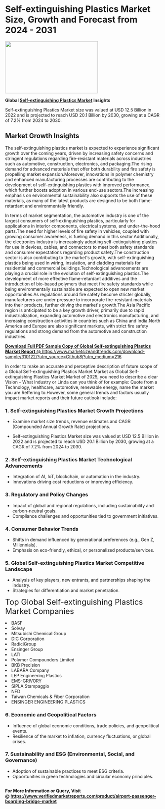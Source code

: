 <H1>Self-extinguishing Plastics Market Size, Growth and Forecast from 2024 - 2031</H1><img class="aligncenter size-medium wp-image-584254" src="https://thirdeyenews.in/wp-content/uploads/2024/09/Global-Market-Research-300x168.jpeg" alt="" width="300" height="168" /><p><strong>Global&nbsp;<a href="https://www.marketsizeandtrends.com/download-sample/310122/?utm_source=Github8j?utm_medium=216">Self-extinguishing Plastics Market</a> Insights</strong></p><p>Self-extinguishing Plastics Market size was valued at USD 12.5 Billion in 2022 and is projected to reach USD 20.1 Billion by 2030, growing at a CAGR of 7.2% from 2024 to 2030.</p><p><h2>Market Growth Insights</h2> <p>The self-extinguishing plastics market is expected to experience significant growth over the coming years, driven by increasing safety concerns and stringent regulations regarding fire-resistant materials across industries such as automotive, construction, electronics, and packaging.The rising demand for advanced materials that offer both durability and fire safety is propelling market expansion.Moreover, innovations in polymer chemistry and enhanced manufacturing processes are contributing to the development of self-extinguishing plastics with improved performance, which further boosts adoption in various end-use sectors.The increasing emphasis on environmental sustainability also supports the use of these materials, as many of the latest products are designed to be both flame-retardant and environmentally friendly.</p> <p><a href="sample_download_link"></a></p> <p>In terms of market segmentation, the automotive industry is one of the largest consumers of self-extinguishing plastics, particularly for applications in interior components, electrical systems, and under-the-hood parts.The need for higher levels of fire safety in vehicles, coupled with growing consumer awareness, is fueling demand in this sector.Additionally, the electronics industry is increasingly adopting self-extinguishing plastics for use in devices, cables, and connectors to meet both safety standards and consumer expectations regarding product safety.The construction sector is also contributing to the market's growth, with self-extinguishing plastics being used in wiring, insulation, and cladding materials for residential and commercial buildings.Technological advancements are playing a crucial role in the evolution of self-extinguishing plastics.The development of more effective flame-retardant additives and the introduction of bio-based polymers that meet fire safety standards while being environmentally sustainable are expected to open new market opportunities.As regulations around fire safety become stricter globally, manufacturers are under pressure to incorporate fire-resistant materials into their products, further driving the market's growth.The Asia Pacific region is anticipated to be a key growth driver, primarily due to rapid industrialization, expanding automotive and electronics manufacturing, and increasing construction activities in countries such as China and India.North America and Europe are also significant markets, with strict fire safety regulations and strong demand from the automotive and construction industries.<p><a href="additional_information_link"></p><p><span class=""><strong>Download Full PDF Sample Copy of Global Self-extinguishing Plastics Market Report</strong> @ <a href="https://www.marketsizeandtrends.com/download-sample/310122/?utm_source=Github8j?utm_medium=216" target="_blank">https://www.marketsizeandtrends.com/download-sample/310122/?utm_source=Github8j?utm_medium=216</a></span></p><p>In order to make an accurate and perceptive description of future scope of a Global&nbsp;Self-extinguishing Plastics Market Market as Global&nbsp;Self-extinguishing Plastics Market Market of 2025, you need to describe a clear Vision &ndash; What Industry or Linda can you think of for example: Quote from a Technology, healthcare, automotive, renewable energy, name the market you are Reffering to.However, some general trends and factors usually impact market reports and their future outlook include:</p><h3>1.&nbsp;<strong>Self-extinguishing Plastics Market Growth Projections</strong></h3><ul><li>Examine market size trends, revenue estimates and CAGR (Compounded Annual Growth Rate) projections.</li><li><p>Self-extinguishing Plastics Market size was valued at USD 12.5 Billion in 2022 and is projected to reach USD 20.1 Billion by 2030, growing at a CAGR of 7.2% from 2024 to 2030.</p></li></ul><h3>2.&nbsp;<strong>Self-extinguishing Plastics Market Technological Advancements</strong></h3><ul><li>Integration of AI, IoT, blockchain, or automation in the industry.</li><li>Innovations driving cost reductions or improving efficiency.</li></ul><h3>3.&nbsp;<strong>Regulatory and Policy Changes</strong></h3><ul><li>Impact of global and regional regulations, including sustainability and carbon-neutral goals.</li><li>Compliance challenges and opportunities tied to government initiatives.</li></ul><h3>4.&nbsp;<strong>Consumer Behavior Trends</strong></h3><ul><li>Shifts in demand influenced by generational preferences (e.g., Gen Z, Millennials).</li><li>Emphasis on eco-friendly, ethical, or personalized products/services.</li></ul><h3>5.&nbsp;<strong>Global Self-extinguishing Plastics Market Competitive Landscape</strong></h3><ul><li>Analysis of key players, new entrants, and partnerships shaping the industry.</li><li>Strategies for differentiation and market penetration.</li></ul><p data-pm-slice="1 1 []"><span style="color: inherit; font-family: inherit; font-size: 25px;">Top Global Self-extinguishing Plastics Market Companies</span></p><div class="" data-test-id=""><p><li>BASF</li><li> Solvay</li><li> Mitsubishi Chemical Group</li><li> DIC Corporation</li><li> RadiciGroup</li><li> Ensinger Group</li><li> LATI</li><li> Polymer Compounders Limited</li><li> BKB Precision</li><li> LABARA Company</li><li> LEP Engineering Plastics</li><li> EMS-GRIVORY</li><li> SIPLA Stampaggio</li><li> NFD</li><li> Taiwan Chemicals & Fiber Corporation</li><li> ENSINGER ENGINEERING PLASTICS</li></p></div><h3>6.&nbsp;<strong>Economic and Geopolitical Factors</strong></h3><ul><li>Influence of global economic conditions, trade policies, and geopolitical events.</li><li>Resilience of the market to inflation, currency fluctuations, or global crises.</li></ul><h3>7.&nbsp;<strong>Sustainability and ESG (Environmental, Social, and Governance)</strong></h3><ul><li>Adoption of sustainable practices to meet ESG criteria.</li><li>Opportunities in green technologies and circular economy principles.</li></ul><h2><strong style="font-size: 14px;">For More Information or Query, Visit @&nbsp;</strong><a style="background-color: #ffffff; font-size: 14px;" href="https://www.marketsizeandtrends.com/report/self-extinguishing-plastics-market/" target="_blank">https://www.verifiedmarketreports.com/product/airport-passenger-boarding-bridge-market</a></h2>